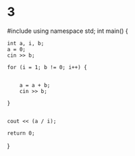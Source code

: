 # 3

#include <iostream>
using namespace std;
int main() {

	int a, i, b;
	a = 0;
	cin >> b;

	for (i = 1; b != 0; i++) {

		
		a = a + b;
		cin >> b;

	}


	cout << (a / i);

	return 0;



}
